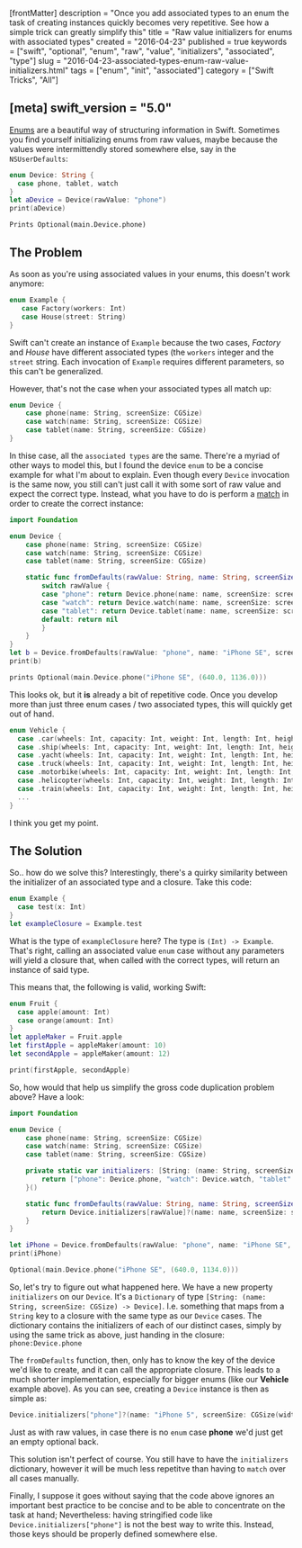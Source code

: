 [frontMatter]
description = "Once you add associated types to an enum the task of creating instances quickly becomes very repetitive. See how a simple trick can greatly simplify this"
title = "Raw value initializers for enums with associated types"
created = "2016-04-23"
published = true
keywords = ["swift", "optional", "enum", "raw", "value", "initializers", "associated", "type"]
slug = "2016-04-23-associated-types-enum-raw-value-initializers.html"
tags = ["enum", "init", "associated"]
category = ["Swift Tricks", "All"]

[meta]
swift_version = "5.0"
---

[Enums](https://appventure.me/2015/10/17/advanced-practical-enum-examples/)
are a beautiful way of structuring information in Swift. Sometimes you
find yourself initializing enums from raw values, maybe because the
values were intermittendly stored somewhere else, say in the
`NSUserDefaults`:

``` Swift
enum Device: String {
  case phone, tablet, watch
}
let aDevice = Device(rawValue: "phone")
print(aDevice)
```

``` {.example}
Prints Optional(main.Device.phone)
```

## The Problem

As soon as you\'re using associated values in your enums, this doesn\'t
work anymore:

``` Swift
enum Example {
   case Factory(workers: Int)
   case House(street: String)
}
```

Swift can\'t create an instance of `Example` because the two cases,
*Factory* and *House* have different associated types (the `workers`
integer and the `street` string. Each invocation of `Example` requires
different parameters, so this can\'t be generalized.

However, that\'s not the case when your associated types all match up:

``` Swift
enum Device {
    case phone(name: String, screenSize: CGSize)
    case watch(name: String, screenSize: CGSize)
    case tablet(name: String, screenSize: CGSize)
}
```

In thise case, all the `associated types` are the same. There\'re a
myriad of other ways to model this, but I found the device `enum` to be
a concise example for what I\'m about to explain. Even though every
`Device` invocation is the same now, you still can\'t just call it with
some sort of raw value and expect the correct type. Instead, what you
have to do is perform a
[match](https://appventure.me/2015/08/20/swift-pattern-matching-in-detail/)
in order to create the correct instance:

``` Swift
import Foundation

enum Device {
    case phone(name: String, screenSize: CGSize)
    case watch(name: String, screenSize: CGSize)
    case tablet(name: String, screenSize: CGSize)

    static func fromDefaults(rawValue: String, name: String, screenSize: CGSize) -> Device? {
        switch rawValue {
        case "phone": return Device.phone(name: name, screenSize: screenSize)
        case "watch": return Device.watch(name: name, screenSize: screenSize)
        case "tablet": return Device.tablet(name: name, screenSize: screenSize)
        default: return nil
        }
    }
}
let b = Device.fromDefaults(rawValue: "phone", name: "iPhone SE", screenSize: CGSize(width: 640, height: 1136))
print(b)
```

``` Swift
prints Optional(main.Device.phone("iPhone SE", (640.0, 1136.0)))
```

This looks ok, but it **is** already a bit of repetitive code. Once you
develop more than just three enum cases / two associated types, this
will quickly get out of hand.

``` Swift
enum Vehicle {
  case .car(wheels: Int, capacity: Int, weight: Int, length: Int, height: Int, width: Int, color: Int, name: Int, producer: Int, creation: NSDate, amountOfProducedUnits: Int)
  case .ship(wheels: Int, capacity: Int, weight: Int, length: Int, height: Int, width: Int, color: Int, name: Int, producer: Int, creation: NSDate, amountOfProducedUnits: Int)
  case .yacht(wheels: Int, capacity: Int, weight: Int, length: Int, height: Int, width: Int, color: Int, name: Int, producer: Int, creation: NSDate, amountOfProducedUnits: Int)
  case .truck(wheels: Int, capacity: Int, weight: Int, length: Int, height: Int, width: Int, color: Int, name: Int, producer: Int, creation: NSDate, amountOfProducedUnits: Int)
  case .motorbike(wheels: Int, capacity: Int, weight: Int, length: Int, height: Int, width: Int, color: Int, name: Int, producer: Int, creation: NSDate, amountOfProducedUnits: Int)
  case .helicopter(wheels: Int, capacity: Int, weight: Int, length: Int, height: Int, width: Int, color: Int, name: Int, producer: Int, creation: NSDate, amountOfProducedUnits: Int)
  case .train(wheels: Int, capacity: Int, weight: Int, length: Int, height: Int, width: Int, color: Int, name: Int, producer: Int, creation: NSDate, amountOfProducedUnits: Int)
  ...
}
```

I think you get my point.

## The Solution

So.. how do we solve this? Interestingly, there\'s a quirky similarity
between the initializer of an associated type and a closure. Take this
code:

``` Swift
enum Example {
  case test(x: Int)
}
let exampleClosure = Example.test
```

What is the type of `exampleClosure` here? The type is
`(Int) -> Example`. That\'s right, calling an associated value `enum`
case without any parameters will yield a closure that, when called with
the correct types, will return an instance of said type.

This means that, the following is valid, working Swift:

``` Swift
enum Fruit {
  case apple(amount: Int)
  case orange(amount: Int)
}
let appleMaker = Fruit.apple
let firstApple = appleMaker(amount: 10)
let secondApple = appleMaker(amount: 12)

print(firstApple, secondApple)
```

So, how would that help us simplify the gross code duplication problem
above? Have a look:

``` Swift
import Foundation

enum Device {
    case phone(name: String, screenSize: CGSize)
    case watch(name: String, screenSize: CGSize)
    case tablet(name: String, screenSize: CGSize)

    private static var initializers: [String: (name: String, screenSize: CGSize) -> Device] = {
        return ["phone": Device.phone, "watch": Device.watch, "tablet": Device.tablet]
    }()

    static func fromDefaults(rawValue: String, name: String, screenSize: CGSize) -> Device? {
        return Device.initializers[rawValue]?(name: name, screenSize: screenSize)
    }
}

let iPhone = Device.fromDefaults(rawValue: "phone", name: "iPhone SE", screenSize: CGSize(width: 640, height: 1134))
print(iPhone)
```

``` Swift
Optional(main.Device.phone("iPhone SE", (640.0, 1134.0)))
```

So, let\'s try to figure out what happened here. We have a new property
`initializers` on our `Device`. It\'s a `Dictionary` of type
`[String: (name: String, screenSize: CGSize) -> Device]`. I.e. something
that maps from a `String` key to a closure with the same type as our
`Device` cases. The dictionary contains the initializers of each of our
distinct cases, simply by using the same trick as above, just handing in
the closure: `phone:Device.phone`

The `fromDefaults` function, then, only has to know the key of the
device we\'d like to create, and it can call the appropriate closure.
This leads to a much shorter implementation, especially for bigger enums
(like our **Vehicle** example above). As you can see, creating a
`Device` instance is then as simple as:

``` Swift
Device.initializers["phone"]?(name: "iPhone 5", screenSize: CGSize(width: 640, height: 1134)))
```

Just as with raw values, in case there is no `enum` case **phone** we\'d
just get an empty optional back.

This solution isn\'t perfect of course. You still have to have the
`initializers` dictionary, however it will be much less repetitve than
having to `match` over all cases manually.

Finally, I suppose it goes without saying that the code above ignores an
important best practice to be concise and to be able to concentrate on
the task at hand; Nevertheless: having stringified code like
`Device.initializers["phone"]` is not the best way to write this.
Instead, those keys should be properly defined somewhere else.
